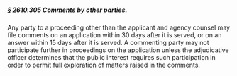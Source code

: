 ##### § 2610.305 Comments by other parties. #####

Any party to a proceeding other than the applicant and agency counsel may file comments on an application within 30 days after it is served, or on an answer within 15 days after it is served. A commenting party may not participate further in proceedings on the application unless the adjudicative officer determines that the public interest requires such participation in order to permit full exploration of matters raised in the comments.
